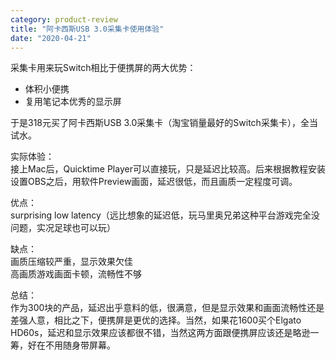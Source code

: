```yaml
---
category: product-review
title: "阿卡西斯USB 3.0采集卡使用体验"
date: "2020-04-21"
---
```


采集卡用来玩Switch相比于便携屏的两大优势：

- 体积小便携
- 复用笔记本优秀的显示屏

于是318元买了阿卡西斯USB 3.0采集卡（淘宝销量最好的Switch采集卡），全当试水。

实际体验：  
接上Mac后，Quicktime Player可以直接玩，只是延迟比较高。后来根据教程安装设置OBS之后，用软件Preview画面，延迟很低，而且画质一定程度可调。

优点：  
surprising low latency（远比想象的延迟低，玩马里奥兄弟这种平台游戏完全没问题，实况足球也可以玩）

缺点：  
画质压缩较严重，显示效果欠佳  
高画质游戏画面卡顿，流畅性不够

总结：  
作为300块的产品，延迟出乎意料的低，很满意，但是显示效果和画面流畅性还是差强人意，相比之下，便携屏是更优的选择。当然，如果花1600买个Elgato HD60s，延迟和显示效果应该都很不错，当然这两方面跟便携屏应该还是略逊一筹，好在不用随身带屏幕。
